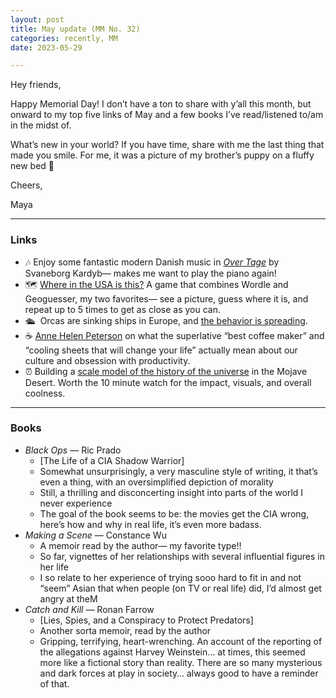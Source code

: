 ```yaml
---
layout: post
title: May update (MM No. 32)
categories: recently, MM
date: 2023-05-29

---
```


Hey friends,

Happy Memorial Day! I don’t have a ton to share with y’all this month, but onward to my top five links of May and a few books I’ve read/listened to/am in the midst of. 

What’s new in your world? If you have time, share with me the last thing that made you smile. For me, it was a picture of my brother’s puppy on a fluffy new bed 🙂

Cheers,

Maya

---

### Links

- 🎶 Enjoy some fantastic modern Danish music in *[Over Tage](https://open.spotify.com/album/3d7Q2ztZQOnccU7gJ8y777?si=edpU7MwsRYGlrgcHszANOA)* by Svaneborg Kardyb— makes me want to play the piano again!
- 🗺️ [Where in the USA is this?](https://pudding.cool/games/where/) A game that combines Wordle and Geoguesser, my two favorites— see a picture, guess where it is, and repeat up to 5 times to get as close as you can.
- 🛳️  Orcas are sinking ships in Europe, and [the behavior is spreading](https://www.livescience.com/animals/orcas/orcas-have-sunk-3-boats-in-europe-and-appear-to-be-teaching-others-to-do-the-same-but-why?utm_source=Nature+Briefing&utm_campaign=c8125412bd-briefing-wk-20230526&utm_medium=email&utm_term=0_c9dfd39373-c8125412bd-46070150).
- ☕️ [Anne Helen Peterson](https://annehelen.substack.com/p/the-optimization-sinkhole?utm_source=post-email-title&publication_id=2450&post_id=123757167&isFreemail=true&token=eyJ1c2VyX2lkIjoyNTM4MzMyNywicG9zdF9pZCI6MTIzNzU3MTY3LCJpYXQiOjE2ODUyNzY1MDEsImV4cCI6MTY4Nzg2ODUwMSwiaXNzIjoicHViLTI0NTAiLCJzdWIiOiJwb3N0LXJlYWN0aW9uIn0.62SqsU5df3yqOtP3QQ8VPH5gEGvrasDdUWuwAj3nrao&utm_medium=email) on what the superlative “best coffee maker” and “cooling sheets that will change your life” actually mean about our culture and obsession with productivity.
- ⏰ Building a [scale model of the history of the universe](https://m.youtube.com/watch?v=nOVvEbH2GC0) in the Mojave Desert. Worth the 10 minute watch for the impact, visuals, and overall coolness.

---

### Books

- *Black Ops* — Ric Prado
    - [The Life of a CIA Shadow Warrior]
    - Somewhat unsurprisingly, a very masculine style of writing, it that’s even a thing, with an oversimplified depiction of morality
    - Still, a thrilling and disconcerting insight into parts of the world I never experience
    - The goal of the book seems to be: the movies get the CIA wrong, here’s how and why in real life, it’s even more badass.
- *Making a Scene* — Constance Wu
    - A memoir read by the author— my favorite type!!
    - So far, vignettes of her relationships with several influential figures in her life
    - I so relate to her experience of trying sooo hard to fit in and not “seem” Asian that when people (on TV or real life) did, I’d almost get angry at theM
- *Catch and Kill* — Ronan Farrow
    - [Lies, Spies, and a Conspiracy to Protect Predators]
    - Another sorta memoir, read by the author
    - Gripping, terrifying, heart-wrenching. An account of the reporting of the allegations against Harvey Weinstein… at times, this seemed more like a fictional story than reality. There are so many mysterious and dark forces at play in society… always good to have a reminder of that.

